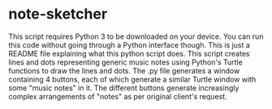 # note-sketcher

This script requires Python 3 to be downloaded on your device. You can run this code without going through a Python interface though. 
This is just a README file explaining what this python script does. 
This script creates lines and dots representing generic music notes using Python's Turtle functions to draw the lines and dots. 
The .py file generates a window containing 4 buttons, each of which generate a similar Turtle window with some "music notes" in it. The different buttons generate increasingly complex arrangements of "notes" as per original client's request. 
